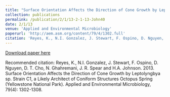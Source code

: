 ```yaml
---
title: "Surface Orientation Affects the Direction of Cone Growth by Leptolyngbya sp. Strain C1, a Likely Architect of Coniform Structures Octopus Spring (Yellowstone National Park)"
collection: publications
permalink: /publication/2/1/13-2-1-13-John40
date: 2/1/13
venue: 'Applied and Environmental Microbiology'
paperurl: 'http://aem.asm.org/content/79/4/1302.full'
citation: 'Reyes, K., N.I. Gonzalez, J. Stewart, F. Ospino, D. Nguyen, D. T. Cho, N. Ghahremani, J. R. Spear and H.A. Johnson.  2013.  Surface Orientation Affects the Direction of Cone Growth by Leptolyngbya sp. Strain C1, a Likely Architect of Coniform Structures Octopus Spring (Yellowstone National Park).  Applied and Environmental Microbiology, 79(4): 1302-1308.'
---
```


<a href='http://aem.asm.org/content/79/4/1302.full'>Download paper here</a>

Recommended citation: Reyes, K., N.I. Gonzalez, J. Stewart, F. Ospino, D. Nguyen, D. T. Cho, N. Ghahremani, J. R. Spear and H.A. Johnson.  2013.  Surface Orientation Affects the Direction of Cone Growth by Leptolyngbya sp. Strain C1, a Likely Architect of Coniform Structures Octopus Spring (Yellowstone National Park).  Applied and Environmental Microbiology, 79(4): 1302-1308.